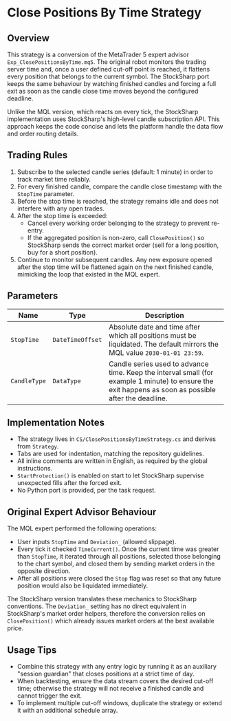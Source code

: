 # Close Positions By Time Strategy

## Overview
This strategy is a conversion of the MetaTrader 5 expert advisor `Exp_ClosePositionsByTime.mq5`. The original robot monitors the trading server time and, once a user defined cut-off point is reached, it flattens every position that belongs to the current symbol. The StockSharp port keeps the same behaviour by watching finished candles and forcing a full exit as soon as the candle close time moves beyond the configured deadline.

Unlike the MQL version, which reacts on every tick, the StockSharp implementation uses StockSharp's high-level candle subscription API. This approach keeps the code concise and lets the platform handle the data flow and order routing details.

## Trading Rules
1. Subscribe to the selected candle series (default: 1 minute) in order to track market time reliably.
2. For every finished candle, compare the candle close timestamp with the `StopTime` parameter.
3. Before the stop time is reached, the strategy remains idle and does not interfere with any open trades.
4. After the stop time is exceeded:
   - Cancel every working order belonging to the strategy to prevent re-entry.
   - If the aggregated position is non-zero, call `ClosePosition()` so StockSharp sends the correct market order (sell for a long position, buy for a short position).
5. Continue to monitor subsequent candles. Any new exposure opened after the stop time will be flattened again on the next finished candle, mimicking the loop that existed in the MQL expert.

## Parameters
| Name | Type | Description |
| ---- | ---- | ----------- |
| `StopTime` | `DateTimeOffset` | Absolute date and time after which all positions must be liquidated. The default mirrors the MQL value `2030-01-01 23:59`. |
| `CandleType` | `DataType` | Candle series used to advance time. Keep the interval small (for example 1 minute) to ensure the exit happens as soon as possible after the deadline. |

## Implementation Notes
- The strategy lives in `CS/ClosePositionsByTimeStrategy.cs` and derives from `Strategy`.
- Tabs are used for indentation, matching the repository guidelines.
- All inline comments are written in English, as required by the global instructions.
- `StartProtection()` is enabled on start to let StockSharp supervise unexpected fills after the forced exit.
- No Python port is provided, per the task request.

## Original Expert Advisor Behaviour
The MQL expert performed the following operations:
- User inputs `StopTime` and `Deviation_` (allowed slippage).
- Every tick it checked `TimeCurrent()`. Once the current time was greater than `StopTime`, it iterated through all positions, selected those belonging to the chart symbol, and closed them by sending market orders in the opposite direction.
- After all positions were closed the `Stop` flag was reset so that any future position would also be liquidated immediately.

The StockSharp version translates these mechanics to StockSharp conventions. The `Deviation_` setting has no direct equivalent in StockSharp's market order helpers, therefore the conversion relies on `ClosePosition()` which already issues market orders at the best available price.

## Usage Tips
- Combine this strategy with any entry logic by running it as an auxiliary "session guardian" that closes positions at a strict time of day.
- When backtesting, ensure the data stream covers the desired cut-off time; otherwise the strategy will not receive a finished candle and cannot trigger the exit.
- To implement multiple cut-off windows, duplicate the strategy or extend it with an additional schedule array.

